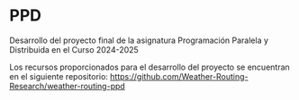 # PPD
Desarrollo del proyecto final de la asignatura Programación Paralela y Distribuida en el Curso 2024-2025

Los recursos proporcionados para el desarrollo del proyecto se encuentran en el siguiente repositorio: https://github.com/Weather-Routing-Research/weather-routing-ppd
